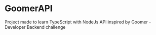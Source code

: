 # GoomerAPI
Project made to learn TypeScript with NodeJs
API inspired by Goomer - Developer Backend challenge
